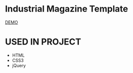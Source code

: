 # Industrial Magazine Template
[DEMO](https://zuzakowalska.github.io/industrial-web/)

# USED IN PROJECT
  - HTML
  - CSS3
  - jQuery